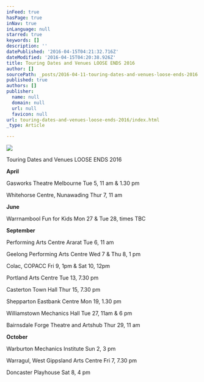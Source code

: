 ```yaml
---
inFeed: true
hasPage: true
inNav: true
inLanguage: null
starred: true
keywords: []
description: ''
datePublished: '2016-04-15T04:21:32.716Z'
dateModified: '2016-04-15T04:20:38.926Z'
title: Touring Dates and Venues LOOSE ENDS 2016
author: []
sourcePath: _posts/2016-04-11-touring-dates-and-venues-loose-ends-2016.md
published: true
authors: []
publisher:
  name: null
  domain: null
  url: null
  favicon: null
url: touring-dates-and-venues-loose-ends-2016/index.html
_type: Article

---
```

![](https://the-grid-user-content.s3-us-west-2.amazonaws.com/2d16d1c1-4331-49a9-986a-fe1527aea513.jpg)

Touring Dates and Venues LOOSE ENDS 2016

**April**

Gasworks Theatre Melbourne                       Tue 5, 11 am & 1.30 pm

Whitehorse Centre, Nunawading                Thur 7, 11 am

**June**

Warrnambool Fun for Kids                              Mon 27 & Tue 28, times TBC

**September**

Performing Arts Centre Ararat                     Tue 6, 11 am

Geelong Performing Arts Centre                 Wed 7 & Thu 8, 1 pm

Colac, COPACC                                                      Fri 9, 1pm & Sat 10, 12pm

Portland Arts Centre                                          Tue 13, 7.30 pm

Casterton Town Hall                                           Thur 15, 7.30 pm

Shepparton Eastbank Centre                         Mon 19, 1.30 pm

Williamstown Mechanics Hall                      Tue 27, 11am & 6 pm

Bairnsdale Forge Theatre and Artshub     Thur 29, 11 am

**October**

Warburton Mechanics Institute                   Sun 2, 3 pm

Warragul, West Gippsland Arts Centre   Fri 7, 7.30 pm

Doncaster Playhouse                                         Sat 8, 4 pm